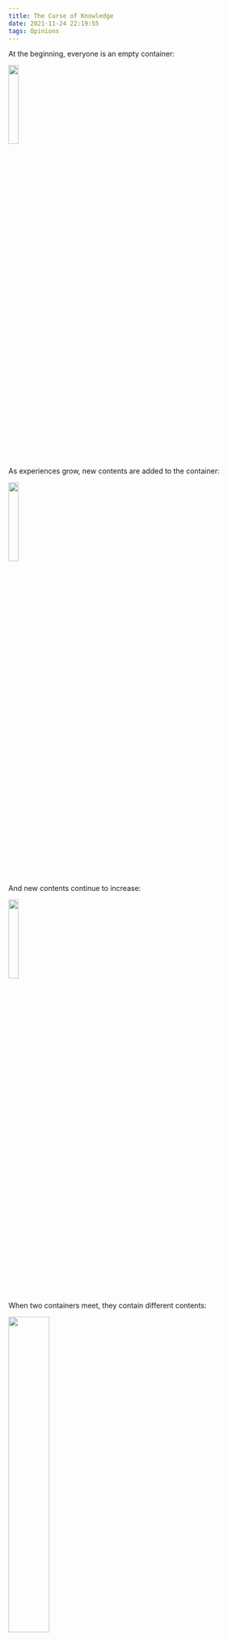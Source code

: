 ```yaml
---
title: The Curse of Knowledge
date: 2021-11-24 22:19:55
tags: Opinions
---
```


At the beginning, everyone is an empty container:

<img src="1.png" style="width:20%">

As experiences grow, new contents are added to the container:

<img src="2.png" style="width:20%">

And new contents continue to increase:

<img src="3.png" style="width:20%">

When two containers meet, they contain different contents:

<img src="4.png" style="width:40%">

The two containers will try to show the same side of the content, create connections, reach consensus on certain issues, and form closer relationships:

<img src="5.png" style="width:40%">

As each continues to grow, the proportion of the same side decreases from 1/2 to 1/3, weakening their connection:

<img src="6.png" style="width:40%">

When the proportion of the same content becomes 1/4, they no longer continue to have a connection:

<img src="7.png" style="width:40%">

At this time, a third container appears:

<img src="8.png" style="width:60%">

The leftmost and middle containers, with a common proportion of 2/4 = 1/2, establish a connection:

<img src="9.png" style="width:60%">

As time continues and content continues to grow, the middle node acquires some unique and special content. This unique content is key to distinguishing one container from another, commonly known as independent thinking ability:

<img src="10.png" style="width:70%">

This special part of the content not only is special itself but also influences the existing content, making the previous content more enriched and characterized by independent thinking:

<img src="11.png" style="width:70%">

Due to the interference of special content on previous content, the proportion of the same previous content has decreased, weakening the relationship between the leftmost container and the middle container:

<img src="12.png" style="width:70%">

Even to the point of having no connection:

<img src="13.png" style="width:70%">

The leftmost container has never obtained such special content:

<img src="14.png" style="width:70%">

Until one day, the rightmost node acquires some special content, only it is triangular:

<img src="15.png" style="width:70%">

The middle container and the right container cannot reach a consensus:

<img src="16.png" style="width:70%">

The content of the middle container does not stop growing. After having special content, the newly added content also becomes colorful:

<img src="17.png" style="width:70%">

The middle container no longer has connections with the left and right nodes and finds it difficult to establish connections again:

<img src="18.png" style="width:70%">

The middle container is left alone, just like in the beginning:

<img src="19.png" style="width:70%">

The content of the middle container continues to grow:

<img src="20.png" style="width:25%">

Together with other containers, each continues to accumulate content independently:

<img src="21.png" style="width:60%">

In various forms and colors:

<img src="22.png" style="width:40%;">
